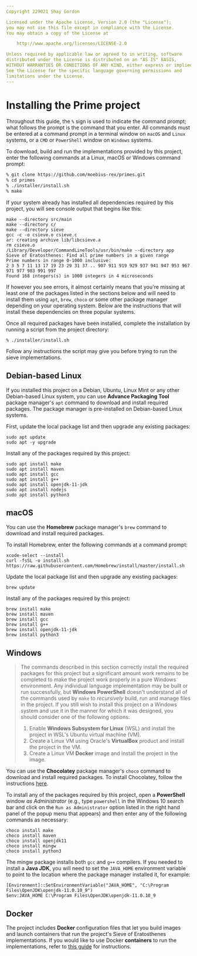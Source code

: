 ```yaml
---
Copyright 229021 Shay Gordon

Licensed under the Apache License, Version 2.0 (the "License");
you may not use this file except in compliance with the License.
You may obtain a copy of the License at

    http://www.apache.org/licenses/LICENSE-2.0

Unless required by applicable law or agreed to in writing, software
distributed under the License is distributed on an "AS IS" BASIS,
WITHOUT WARRANTIES OR CONDITIONS OF ANY KIND, either express or implied.
See the License for the specific language governing permissions and
limitations under the License.
---
```

# Installing the Prime project

Throughout this guide, the `%` sign is used to indicate the command prompt; what follows the prompt is the command that you enter. All commands must be entered at a command prompt in a terminal window on `macOS` and `Linux` systems, or a `CMD` or `PowerShell` window on `Windows` systems. 

To download, build and run the implementations provided by this project, enter the following commands at a Linux, macOS or Windows command prompt:

```bash
% git clone https://github.com/moebius-rex/primes.git
% cd primes
% ./installer/install.sh
% make
```

If your system already has installed all dependencies required by this project, you will see console output that begins like this:

```
make --directory src/main
make --directory c/
make --directory sieve
gcc -c -o csieve.o csieve.c
ar: creating archive lib/libcsieve.a
rm csieve.o
/Library/Developer/CommandLineTools/usr/bin/make --directory app
Sieve of Eratosthenes: Find all prime numbers in a given range
Prime numbers in range 0-1000 inclusive:
2 3 5 7 11 13 17 19 23 29 31 37 .. 907 911 919 929 937 941 947 953 967 971 977 983 991 997
Found 168 integers(s) in 1000 integers in 4 microseconds
```

If however you see errors, it almost certainly means that you're missing at least one of the packages listed in the sections below and will need to install them using `apt`,  `brew`, `choco` or some other package manager depending on your operating system. Below are the instructions that will install these dependencies on three popular systems.

Once all required packages have been installed, complete the installation by running a script from the project directory:

```
% ./installer/install.sh
```

Follow any instructions the script may give you before trying to run the sieve implementations.

## Debian-based Linux

If you installed this project on a Debian, Ubuntu, Linux Mint or any other Debian-based Linux system, you can use **Advance Packaging Tool** package manager's `apt` command to download and install required packages. The package manager is pre-installed on Debian-based Linux systems.

First, update the local package list and then upgrade any existing packages:

```
sudo apt update
sudo apt -y upgrade
```

Install any of the packages required by this project:

```
sudo apt install make
sudo apt install maven
sudo apt install gcc
sudo apt install g++
sudo apt install openjdk-11-jdk
sudo apt install nodejs
sudo apt install python3
```

## macOS

You can use the **Homebrew** package manager's `brew` command to download and install required packages.

To install Homebrew, enter the following commands at a command prompt:

```
xcode-select --install
curl -fsSL -o install.sh https://raw.githubusercontent.com/Homebrew/install/master/install.sh
```

Update the local package list and then upgrade any existing packages:

```bash
brew update
```

Install any of the packages required by this project:

```
brew install make
brew install maven
brew install gcc
brew install g++
brew install openjdk-11-jdk
brew install python3
```

## Windows

> The commands described in this section correctly install the required packages for this project but a significant amount work remains to be completed to make the project work properly in a pure Windows environment. Any individual language implementation may be built or run successfully, but **Windows PowerShell** doesn't understand all of the commands used by `make` to *recursively* build, run and manage files in the project. If you still wish to install this project on a Windows system and use it in the manner for which it was designed, you should consider one of the following options:
>
> 1. Enable **Windows Subsystem for Linux** (WSL)  and install the project in WSL's Ubuntu virtual machine (VM).
> 2. Create a Linux VM using Oracle's **VirtualBox** product and install the project in the VM.
> 3. Create a Linux VM **Docker** image and install the project in the image.

You can use the **Chocolatey** package manager's `choco` command to download and install required packages. To install Chocolatey, follow the instructions [here](https://chocolatey.org/install).

To install any of the packages required by this project, open a **PowerShell** window *as Administrator* (e.g., type `powershell` in the Windows 10 search bar and click on the `Run as Administrator` option listed in the right hand panel of the popup menu that appears) and then enter any of the following commands as necessary:

```
choco install make
choco install maven
choco install openjdk11
choco install mingw
choco install python3
```

The mingw package installs both `gcc` and `g++` compilers. If you needed to install a **Java JDK**, you will need to set the `JAVA_HOME` environment variable to point to the location where the package manager installed it, for example:

```
[Environment]::SetEnvironmentVariable("JAVA_HOME", "C:\Program Files\OpenJDK\openjdk-11.0.10_9")
$env:JAVA_HOME C:\Program Files\OpenJDK\openjdk-11.0.10_9
```

## Docker

The project includes **Docker** configuration files that let you build images and launch containers that run the project's Sieve of Eratosthenes implementations. If you would like to use Docker **containers** to run the implementations, refer to [this guide](../docker/README.md) for instructions.

